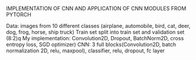 IMPLEMENTATION OF CNN AND APPLICATION OF CNN MODULES FROM PYTORCH

Data: images from 10 different classes (airplane, automobile, bird, cat, deer, dog, frog, horse, ship truck)
      Train set split into train set and validation set (8:2)q
My implementation: Convolution2D, Dropout, BatchNorm2D, cross entropy loss, SGD optimizer)
CNN: 3 full blocks(Convolution2D, batch normalization 2D, relu, maxpool), classifier, relu, dropout, fc layer
